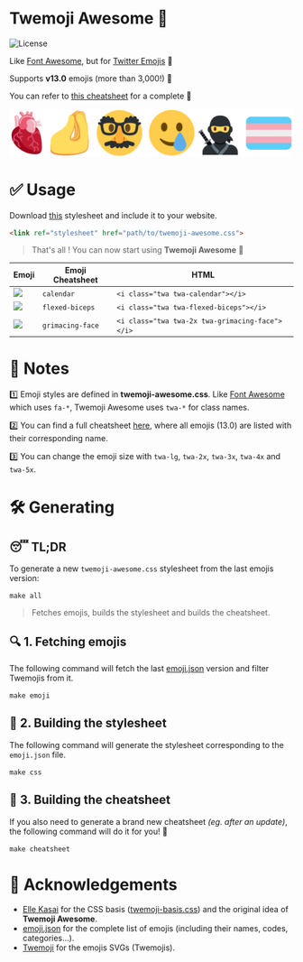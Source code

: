 # Twemoji Awesome 🤡

![License](https://bit.ly/3eDF4ci)

Like [Font Awesome](https://fontawesome.com), but for
[Twitter Emojis](http://twitter.github.io/twemoji/) 🎉

Supports **v13.0** emojis (more than 3,000!) 💪

You can refer to [this cheatsheet](cheatsheet.md) for a complete  📝

![](assets/banner.png)


# ✅ Usage

Download [this](twemoji-awesome.css) stylesheet and include it to your website.

```html
<link ref="stylesheet" href="path/to/twemoji-awesome.css">
```

> That's all ! You can now start using **Twemoji Awesome** 🥳

| Emoji                                                                             | Emoji Cheatsheet | HTML                                            |
| --------------------------------------------------------------------------------- | ---------------- | ----------------------------------------------- |
| <img src="https://twitter.github.io/twemoji/v/latest/svg/1f4c5.svg" width="20" /> | `calendar`       | `<i class="twa twa-calendar"></i>`              |
| <img src="https://twitter.github.io/twemoji/v/latest/svg/1f4aa.svg" width="20" /> | `flexed-biceps`  | `<i class="twa twa-flexed-biceps"></i>`         |
| <img src="https://twitter.github.io/twemoji/v/latest/svg/1f62c.svg" width="40" /> | `grimacing-face` | `<i class="twa twa-2x twa-grimacing-face"></i>` |


# 📝 Notes 

1️⃣ Emoji styles are defined in **twemoji-awesome.css**. Like
[Font Awesome](https://fontawesome.com) which uses `fa-*`, Twemoji Awesome uses
`twa-*` for class names.

2️⃣ You can find a full cheatsheet [here](cheatsheet.md), where all emojis (13.0)
are listed with their corresponding name.

3️⃣ You can change the emoji size with `twa-lg`, `twa-2x`, `twa-3x`, `twa-4x` and
`twa-5x`.


# 🛠️ Generating

## 😴 TL;DR

To generate a new `twemoji-awesome.css` stylesheet from the last emojis version:
```
make all
```

> Fetches emojis, builds the stylesheet and builds the cheatsheet.

## 🔍 1. Fetching emojis

The following command will fetch the last [emoji.json](https://github.com/amio/emoji.json)
version and filter Twemojis from it.
```
make emoji
```

## 🎨 2. Building the stylesheet

The following command will generate the stylesheet corresponding to the
`emoji.json` file.
```
make css
```

## 📝 3. Building the cheatsheet

If you also need to generate a brand new cheatsheet *(eg. after an update)*,
the following command will do it for you! 🙏
```
make cheatsheet
```


# 🙏 Acknowledgements

- [Elle Kasai](https://github.com/ellekasai) for the CSS basis
    ([twemoji-basis.css](assets/twemoji-basis.css)) and the original idea of
    **Twemoji Awesome**.
- [emoji.json](https://github.com/amio/emoji.json) for the complete list of 
emojis (including their names, codes, categories...).
- [Twemoji](https://github.com/twitter/twemoji) for the emojis SVGs (Twemojis).